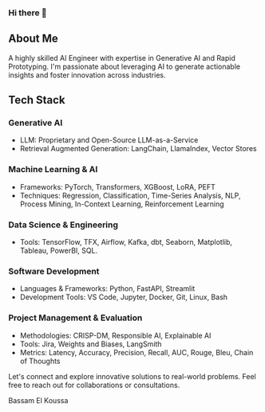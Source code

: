 ### Hi there 👋

## About Me
A highly skilled AI Engineer with expertise in Generative AI and Rapid Prototyping. I'm passionate about leveraging AI to generate actionable insights and foster innovation across industries.

## Tech Stack

### Generative AI
- LLM: Proprietary and Open-Source LLM-as-a-Service 
- Retrieval Augmented Generation: LangChain, LlamaIndex, Vector Stores

### Machine Learning & AI
- Frameworks: PyTorch, Transformers, XGBoost, LoRA, PEFT
- Techniques: Regression, Classification, Time-Series Analysis, NLP, Process Mining, In-Context Learning, Reinforcement Learning

### Data Science & Engineering
- Tools: TensorFlow, TFX, Airflow, Kafka, dbt, Seaborn, Matplotlib, Tableau, PowerBI, SQL.

### Software Development
- Languages & Frameworks: Python, FastAPI, Streamlit
- Development Tools: VS Code, Jupyter, Docker, Git, Linux, Bash

### Project Management & Evaluation
- Methodologies: CRISP-DM, Responsible AI, Explainable AI
- Tools: Jira, Weights and Biases, LangSmith
- Metrics: Latency, Accuracy, Precision, Recall, AUC, Rouge, Bleu, Chain of Thoughts

Let's connect and explore innovative solutions to real-world problems. Feel free to reach out for collaborations or consultations.

Bassam El Koussa
